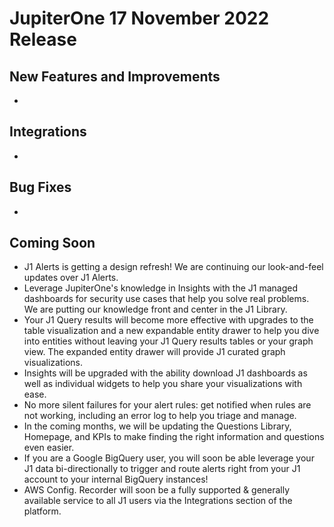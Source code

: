 # JupiterOne 17 November 2022 Release

## New Features and Improvements

-  

## Integrations

- 

## Bug Fixes

-  

## Coming Soon

- J1 Alerts is getting a design refresh! We are continuing our look-and-feel updates over J1 Alerts.
- Leverage JupiterOne's knowledge in Insights with the J1 managed dashboards for security use cases that help you solve real problems. We are putting our knowledge front and center in the J1 Library.
- Your J1 Query results will become more effective with upgrades to the table visualization and a new expandable entity drawer to help you dive into entities without leaving your J1 Query results tables or your graph view. The expanded entity drawer will provide J1 curated graph visualizations.
- Insights will be upgraded with the ability download J1 dashboards as well as individual widgets to help you share your visualizations with ease.
- No more silent failures for your alert rules: get notified when rules are not working, including an error log to help you triage and manage.
- In the coming months, we will be updating the Questions Library, Homepage, and KPIs to make finding the right information and questions even easier.
- If you are a Google BigQuery user, you will soon be able leverage your J1 data bi-directionally to trigger and route alerts right from your J1 account to your internal BigQuery instances!
- AWS Config. Recorder will soon be a fully supported & generally available service to all J1 users via the Integrations section of the platform.
